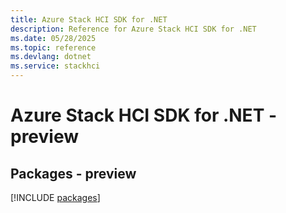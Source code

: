 ```yaml
---
title: Azure Stack HCI SDK for .NET
description: Reference for Azure Stack HCI SDK for .NET
ms.date: 05/28/2025
ms.topic: reference
ms.devlang: dotnet
ms.service: stackhci
---
```

# Azure Stack HCI SDK for .NET - preview
## Packages - preview
[!INCLUDE [packages](stack-hci-index.md)]